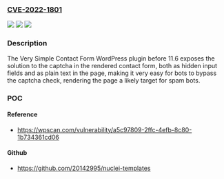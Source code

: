 ### [CVE-2022-1801](https://cve.mitre.org/cgi-bin/cvename.cgi?name=CVE-2022-1801)
![](https://img.shields.io/static/v1?label=Product&message=Very%20Simple%20Contact%20Form&color=blue)
![](https://img.shields.io/static/v1?label=Version&message=11.6%3C%2011.6%20&color=brighgreen)
![](https://img.shields.io/static/v1?label=Vulnerability&message=CWE-804%20Guessable%20CAPTCHA&color=brighgreen)

### Description

The Very Simple Contact Form WordPress plugin before 11.6 exposes the solution to the captcha in the rendered contact form, both as hidden input fields and as plain text in the page, making it very easy for bots to bypass the captcha check, rendering the page a likely target for spam bots.

### POC

#### Reference
- https://wpscan.com/vulnerability/a5c97809-2ffc-4efb-8c80-1b734361cd06

#### Github
- https://github.com/20142995/nuclei-templates

